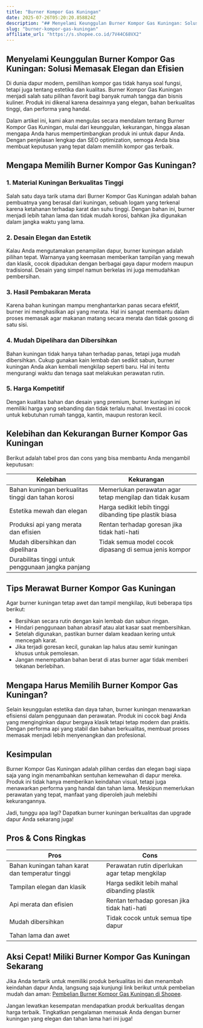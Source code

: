```yaml
---
title: "Burner Kompor Gas Kuningan"
date: 2025-07-26T05:20:20.858824Z
description: "## Menyelami Keunggulan Burner Kompor Gas Kuningan: Solusi Memasak Elegan dan Efisien..."
slug: "burner-kompor-gas-kuningan"
affiliate_url: "https://s.shopee.co.id/7V44C68VX2"
---
```

## Menyelami Keunggulan Burner Kompor Gas Kuningan: Solusi Memasak Elegan dan Efisien

Di dunia dapur modern, pemilihan kompor gas tidak hanya soal fungsi, tetapi juga tentang estetika dan kualitas. Burner Kompor Gas Kuningan menjadi salah satu pilihan favorit bagi banyak rumah tangga dan bisnis kuliner. Produk ini dikenal karena desainnya yang elegan, bahan berkualitas tinggi, dan performa yang handal.

Dalam artikel ini, kami akan mengulas secara mendalam tentang Burner Kompor Gas Kuningan, mulai dari keunggulan, kekurangan, hingga alasan mengapa Anda harus mempertimbangkan produk ini untuk dapur Anda. Dengan penjelasan lengkap dan SEO optimization, semoga Anda bisa membuat keputusan yang tepat dalam memilih kompor gas terbaik.

## Mengapa Memilih Burner Kompor Gas Kuningan?

### 1. Material Kuningan Berkualitas Tinggi

Salah satu daya tarik utama dari Burner Kompor Gas Kuningan adalah bahan pembuatnya yang berasal dari kuningan, sebuah logam yang terkenal karena ketahanan terhadap karat dan suhu tinggi. Dengan bahan ini, burner menjadi lebih tahan lama dan tidak mudah korosi, bahkan jika digunakan dalam jangka waktu yang lama.

### 2. Desain Elegan dan Estetik

Kalau Anda mengutamakan penampilan dapur, burner kuningan adalah pilihan tepat. Warnanya yang keemasan memberikan tampilan yang mewah dan klasik, cocok dipadukan dengan berbagai gaya dapur modern maupun tradisional. Desain yang simpel namun berkelas ini juga memudahkan pembersihan.

### 3. Hasil Pembakaran Merata

Karena bahan kuningan mampu menghantarkan panas secara efektif, burner ini menghasilkan api yang merata. Hal ini sangat membantu dalam proses memasak agar makanan matang secara merata dan tidak gosong di satu sisi.

### 4. Mudah Dipelihara dan Dibersihkan

Bahan kuningan tidak hanya tahan terhadap panas, tetapi juga mudah dibersihkan. Cukup gunakan kain lembab dan sedikit sabun, burner kuningan Anda akan kembali mengkilap seperti baru. Hal ini tentu mengurangi waktu dan tenaga saat melakukan perawatan rutin.

### 5. Harga Kompetitif

Dengan kualitas bahan dan desain yang premium, burner kuningan ini memiliki harga yang sebanding dan tidak terlalu mahal. Investasi ini cocok untuk kebutuhan rumah tangga, kantin, maupun restoran kecil.

## Kelebihan dan Kekurangan Burner Kompor Gas Kuningan

Berikut adalah tabel pros dan cons yang bisa membantu Anda mengambil keputusan:

| Kelebihan                                              | Kekurangan                                                 |
|---------------------------------------------------------|------------------------------------------------------------|
| Bahan kuningan berkualitas tinggi dan tahan korosi    | Memerlukan perawatan agar tetap mengilap dan tidak kusam  |
| Estetika mewah dan elegan                             | Harga sedikit lebih tinggi dibanding tipe plastik biasa     |
| Produksi api yang merata dan efisien                   | Rentan terhadap goresan jika tidak hati-hati                |
| Mudah dibersihkan dan dipelihara                     | Tidak semua model cocok dipasang di semua jenis kompor    |
| Durabilitas tinggi untuk penggunaan jangka panjang |                         |

## Tips Merawat Burner Kompor Gas Kuningan

Agar burner kuningan tetap awet dan tampil mengkilap, ikuti beberapa tips berikut:

- Bersihkan secara rutin dengan kain lembab dan sabun ringan.
- Hindari penggunaan bahan abrasif atau alat kasar saat membersihkan.
- Setelah digunakan, pastikan burner dalam keadaan kering untuk mencegah karat.
- Jika terjadi goresan kecil, gunakan lap halus atau semir kuningan khusus untuk pemolesan.
- Jangan menempatkan bahan berat di atas burner agar tidak memberi tekanan berlebihan.

## Mengapa Harus Memilih Burner Kompor Gas Kuningan?

Selain keunggulan estetika dan daya tahan, burner kuningan menawarkan efisiensi dalam penggunaan dan perawatan. Produk ini cocok bagi Anda yang menginginkan dapur bergaya klasik tetapi tetap modern dan praktis. Dengan performa api yang stabil dan bahan berkualitas, membuat proses memasak menjadi lebih menyenangkan dan profesional.

## Kesimpulan

Burner Kompor Gas Kuningan adalah pilihan cerdas dan elegan bagi siapa saja yang ingin menambahkan sentuhan kemewahan di dapur mereka. Produk ini tidak hanya memberikan keindahan visual, tetapi juga menawarkan performa yang handal dan tahan lama. Meskipun memerlukan perawatan yang tepat, manfaat yang diperoleh jauh melebihi kekurangannya.

Jadi, tunggu apa lagi? Dapatkan burner kuningan berkualitas dan upgrade dapur Anda sekarang juga!

## Pros & Cons Ringkas

| Pros                                              | Cons                                               |
|--------------------------------------------------|----------------------------------------------------|
| Bahan kuningan tahan karat dan temperatur tinggi | Perawatan rutin diperlukan agar tetap mengkilap  |
| Tampilan elegan dan klasik                      | Harga sedikit lebih mahal dibanding plastik     |
| Api merata dan efisien                           | Rentan terhadap goresan jika tidak hati-hati    |
| Mudah dibersihkan                                | Tidak cocok untuk semua tipe dapur              |
| Tahan lama dan awet                              |                                                    |

## Aksi Cepat! Miliki Burner Kompor Gas Kuningan Sekarang

Jika Anda tertarik untuk memiliki produk berkualitas ini dan menambah keindahan dapur Anda, langsung saja kunjungi link berikut untuk pembelian mudah dan aman: [Pembelian Burner Kompor Gas Kuningan di Shopee](https://s.shopee.co.id/7V44C68VX2).

Jangan lewatkan kesempatan mendapatkan produk berkualitas dengan harga terbaik. Tingkatkan pengalaman memasak Anda dengan burner kuningan yang elegan dan tahan lama hari ini juga!